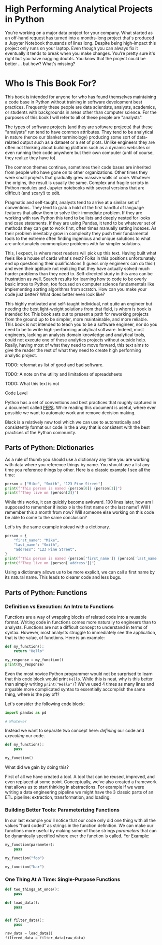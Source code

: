 # High Performing Analytical Projects in Python

You're working on a major data project for your company. What started as an off-hand request has turned into a months-long project that's produced a Jupyter Notebook thousands of lines long. Despite being high-impact this project only runs on your laptop. Even though you can always fix it eventually it tends to break when you make changes. You're pretty sure it's right but you have nagging doubts. You know that the project could be better ... but how? What's missing?

# Who Is This Book For?

This book is intended for anyone for who has found themselves maintaining a code base in Python without training in software development best practices. Frequently these people are data scientists, analysts, academics, or students with backgrounds in areas other than computer science. For the purposes of this book I will refer to all of these people are "analysts". 

The types of software projects (and they are software projects) that these "amalysts" run tend to have common attributes. They tend to be analytical in nature (hence our blanket terminology) producing some sort of data-related output such as a dataset or a set of plots. Unlike engineers they are often not thinking about building platform such as a dynamic websites or even running their code anywhere but their own computer (until of course, they realize they have to).

The common themes continue, sometimes their code bases are inherited from people who have gone on to other organizations. Other times they were small projects that gradually grew massive walls of code. Whatever the origins, the result is usually the same. Complex and fragile scripts in Python modules and Jupyter notebooks with several versions that are difficult (and scary!) to edit. 

Pragmatic and self-taught, analysts tend to arrive at a similar set of conventions. They tend to grab a hold of the first handful of language features that allow them to solve their immediate problem. If they are working with raw Python this tend to be lists and deeply nested for looks and case statements. If they are using Pandas, it tend to be whatever set of methods they can get to work first, often times manually setting indexes. As their problem inevitably grow in complexity they push their fundamental tools to the extreme often finding ingenious and unique solutions to what are unfortunately commonplace problems with far simpler solutions.

This, I expect, is where most readers will pick up this text. Having built what feels like a house of cards what's next? Folks in this positions unfortunately end up questioning their qualifications (I guess only engineers can do this!) and even their aptitude not realizing that they have actually solved much harder problems than they need to. Self-directed study in this area can be frustration as well. Search results for learning how to code to be overly basic intros to Python, too focused on computer science fundamentals like implementing sorting algorithms from scratch. How can you make your code just better? What does better even look like?

This highly motivated and self-taught individual, not quite an engineer but needing the best light-weight solutions from that field, is whom is book is intended for. This book sets out to present a path for reworking projects from the ground up to be simpler, more maintainable, and more reliable. This book is not intended to teach you to be a software engineer, nor do you need to be to write high-performing analytical software. Indeed, most engineers, lacking an analysts domain knowledge and analytical tools, could not execute one of these analytics projects without outside help. Really, having most of what they need to move forward, this text aims to give the reader the rest of what they need to create high performing analytic project.

TODO: reformat as list of good and bad software.

TODO: A note on the utility and limitations of spreadsheets

TODO: What this text is not

Code Level

Python has a set of conventions and best practices that roughly captured in a document called [PEP8](link). While reading this document is useful, where ever possible we want to automate work and remove decision making.

Black is a relatively new tool which we can use to automatically and consistently format our code in the a way that is consistent with the best practices of the Python community. 

## Parts of Python: Dictionaries

As a rule of thumb you should use a dictionary any time you are working with data where you reference things by name. You should use a list any time you reference things by other. Here is a classic example I see all the time: 

```python
person = ["Mike", "Smith", "123 Pine Street"]
print(f"This person is named {person[0]} {person[1]}")
print(f"They live on {person[2]}")
```

While this works, it can quickly become awkward. 100 lines later, how am I supposed to remember if index `0` is the first name or the last name? Will I remember this a month from now? Will someone else working on this code be able to come to the same conclusion? 

Let's try the same example instead with a dictionary.

```python
person = {
	"first_name": "Mike",
	"last_name": "Smith",
	"address": "123 Pine Street",
}
print(f"This person is named {person['first_name']} {person['last_name']}")
print(f"They live on {person['address']}")
```

Using a dictionary allows us to be more explicit, we can call a first name by its natural name. This leads to clearer code and less bugs.

## Parts of Python: Functions

### Definition vs Execution: An Intro to Functions

Functions are a way of wrapping blocks of related code into a reusable format. Writing code in functions comes more naturally to engineers than to analysts. Functions are not a difficult concept to understand in terms of syntax. However, most analysts struggle to immediately see the application, that is the value, of functions. Here is an example:


```python
def my_function():
	return "Hello"

my_response = my_function()
print(my_response)
```

Even the most novice Python programmer would not be surprised to learn that this code block would print `Hello`. While this is neat, why is this better than simply writing `print("Hello")`? We've used 4 times as many lines and arguable more complicated syntax to essentially accomplish the same thing, where is the pay off?

Let's consider the following code block:

```python
import pandas as pd 

# Whatever
```

Instead we want to separate two concept here: _defining_ our code and _executing_ our code. 

```python
def my_function():
	pass

my_function()
```

What did we gain by doing this?

First of all we have created a tool. A tool that can be reused, improved, and even replaced at some point. Conceptually, we've also created a framework that allows us to start thinking in abstractions. For example if we were writing a data engineering pipeline we might have the 3 classic parts of an ETL pipeline: extraction, transformation, and loading. 


### Building Better Tools: Parameterizing Functions

In our last example you'll notice that our code only did one thing with all the values "hard coded" as strings in the function definition. We can make our functions more useful by making some of those strings _parameters_ that can be dynamically specified where ever the function is called. For Example:

```python
my_function(parameter):
	pass

my_function("foo")

my_function("bar")
```

### One Thing At A Time: Single-Purpose Functions

```python
def two_things_at_once():
	pass
```

```python
def load_data():
	pass


def filter_data():
	pass

raw_data = load_data()
filtered_data = filter_data(raw_data)
```